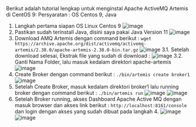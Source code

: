 Berikut adalah tutorial lengkap untuk menginstal Apache ActiveMQ Artemis di CentOS 9:
Persyaratan : OS Centos 9, Java

1. Langkah pertama siapan OS Linux Centos 9
![image](https://github.com/user-attachments/assets/d42aea10-25e6-47dc-b498-90dfd86c0935)
2. Pastikan sudah terinstall Java, disini saya pakai Java Version 11
![image](https://github.com/user-attachments/assets/2ed1b9e2-2c6e-4838-9901-925e522e81ce)
3. Download AMQ Artemis dengan command berikut :
   `wget https://archive.apache.org/dist/activemq/activemq-artemis/2.38.0/apache-artemis-2.38.0-bin.tar.gz`
   ![image](https://github.com/user-attachments/assets/0393c4e4-2246-4fe2-aa3f-5f08b61bc89a)
3.1. Setelah download selesai, Ekstrak file yang sudah di download :
   ![image](https://github.com/user-attachments/assets/8dd5298c-a76c-486e-b803-2274bd1b5d68)
3.2. Ganti Nama Folder, lalu masuk kedalam direktori apache-artemis
   ![image](https://github.com/user-attachments/assets/21343d69-096e-4124-b00e-2619fee79c6f)
4. Create Broker dengan command berikut :
   `./bin/artemis create broker1`
   ![image](https://github.com/user-attachments/assets/410781db-64dc-449d-8cea-47aa1aa8b741)
5. Setelah Create Broker, masuk kedalam direktori broker1 lalu running broker dengan command berikut :
   `./bin/artemis run`
   ![image](https://github.com/user-attachments/assets/9fb15ac6-2e89-4427-8dcc-9004e5aa8036)
   ![image](https://github.com/user-attachments/assets/deb74d48-347b-44cf-9fd8-f55242f9775d)
6. Setelah Broker running, akses Dashboard Apache Active MQ dengan masuk browser dan akses link berikut :
   `http://localhost:8161/console` dan login dengan akses yang sudah dibuat pada langkah 4.
   ![image](https://github.com/user-attachments/assets/0e2c8e47-e6c7-4ad3-9925-abccfd110ac9)
   ![image](https://github.com/user-attachments/assets/0a52deb6-8cb1-4d8b-b77e-ec5e44ca5ff2)



